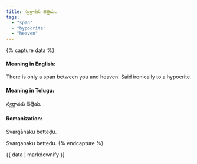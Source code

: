 ```yaml
---
title: స్వర్గానకు బెత్తెడు.
tags:
  - "span"
  - "hypocrite"
  - "heaven"
---
```


{% capture data %}
#### Meaning in English:
There is only a span between you and heaven.
Said ironically to a hypocrite.

#### Meaning in Telugu:
స్వర్గానకు బెత్తెడు.

#### Romanization:
Svargānaku betteḍu.

Svarganaku bettedu.
{% endcapture %}

{{ data | markdownify }}

